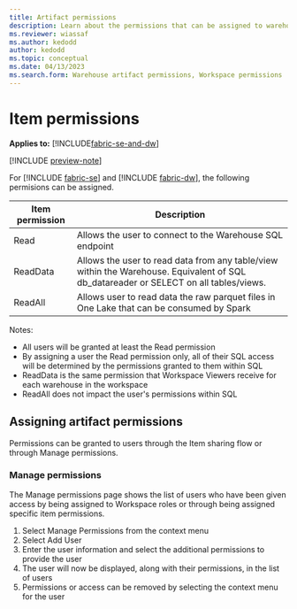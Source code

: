 ```yaml
---
title: Artifact permissions
description: Learn about the permissions that can be assigned to warehouse artifacts.
ms.reviewer: wiassaf
ms.author: kedodd
author: kedodd
ms.topic: conceptual
ms.date: 04/13/2023
ms.search.form: Warehouse artifact permissions, Workspace permissions
---
```


# Item permissions

**Applies to:** [!INCLUDE[fabric-se-and-dw](includes/applies-to-version/fabric-se-and-dw.md)]

[!INCLUDE [preview-note](../includes/preview-note.md)]

 
For [!INCLUDE [fabric-se](includes/fabric-se.md)] and [!INCLUDE [fabric-dw](includes/fabric-dw.md)], the following permisions can be assigned.
   
| Item permission   |  Description |
|---|---|
|Read|Allows the user to connect to the Warehouse SQL endpoint|
|ReadData|Allows the user to read data from any table/view within the Warehouse. Equivalent of SQL db_datareader or SELECT on all tables/views.|   
|ReadAll|Allows user to read data the raw parquet files in One Lake that can be consumed by Spark|

Notes:
- All users will be granted at least the Read permission
- By assigning a user the Read permission only, all of their SQL access will be determined by the permissions granted to them within SQL
- ReadData is the same permission that Workspace Viewers receive for each warehouse in the workspace
- ReadAll does not impact the user's permissions within SQL

## Assigning artifact permissions
Permissions can be granted to users through the Item sharing flow or through Manage permissions.

### Manage permissions ###
The Manage permissions page shows the list of users who have been given access by being assigned to Workspace roles or through being assigned specific item permissions.

1. Select Manage Permissions from the context menu
2. Select Add User
3. Enter the user information and select the additional permissions to provide the user
4. The user will now be displayed, along with their permissions, in the list of users
5. Permissions or access can be removed by selecting the context menu for the user 

